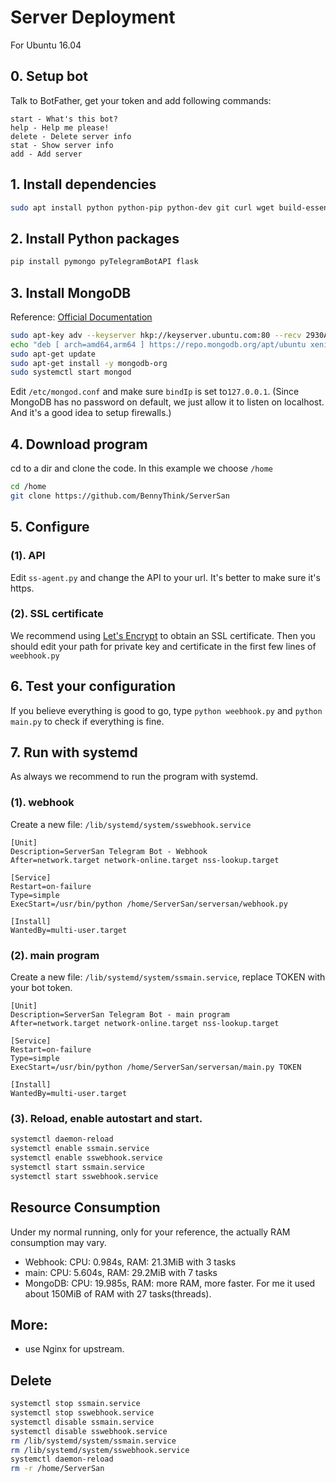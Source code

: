 # Server Deployment
For Ubuntu 16.04

## 0. Setup bot
Talk to BotFather, get your token and add following commands:
```
start - What's this bot?
help - Help me please!
delete - Delete server info
stat - Show server info
add - Add server
```


## 1. Install dependencies
```bash
sudo apt install python python-pip python-dev git curl wget build-essential openssl
```


## 2. Install Python packages
```bash
pip install pymongo pyTelegramBotAPI flask
```


## 3. Install MongoDB
Reference: [Official Documentation](https://www.mongodb.com/download-center#community)
```bash
sudo apt-key adv --keyserver hkp://keyserver.ubuntu.com:80 --recv 2930ADAE8CAF5059EE73BB4B58712A2291FA4AD5
echo "deb [ arch=amd64,arm64 ] https://repo.mongodb.org/apt/ubuntu xenial/mongodb-org/3.6 multiverse" | sudo tee /etc/apt/sources.list.d/mongodb-org-3.6.list
sudo apt-get update
sudo apt-get install -y mongodb-org
sudo systemctl start mongod
```

Edit `/etc/mongod.conf` and make sure `bindIp` is set to`127.0.0.1`.
(Since MongoDB has no password on default, we just allow it to listen on localhost. And it's a good idea to setup firewalls.)


## 4. Download program
cd to a dir and clone the code. In this example we choose `/home`
```bash
cd /home
git clone https://github.com/BennyThink/ServerSan
```


## 5. Configure 
### (1). API
Edit `ss-agent.py` and change the API to your url. It's better to make sure it's https.

### (2). SSL certificate
We recommend using [Let's Encrypt](https://letsencrypt.org/getting-started/) to obtain an SSL certificate.
Then you should edit your path for private key and certificate in the first few lines of `weebhook.py`


## 6. Test your configuration
If you believe everything is good to go, type `python weebhook.py` and `python main.py` to check if everything is fine.


## 7. Run with systemd
As always we recommend to run the program with systemd.
### (1). webhook
Create a new file: `/lib/systemd/system/sswebhook.service`

```
[Unit]
Description=ServerSan Telegram Bot - Webhook
After=network.target network-online.target nss-lookup.target

[Service]
Restart=on-failure
Type=simple
ExecStart=/usr/bin/python /home/ServerSan/serversan/webhook.py

[Install]
WantedBy=multi-user.target
```

### (2). main program
Create a new file: `/lib/systemd/system/ssmain.service`, replace TOKEN with your bot token.
```
[Unit]
Description=ServerSan Telegram Bot - main program
After=network.target network-online.target nss-lookup.target

[Service]
Restart=on-failure
Type=simple
ExecStart=/usr/bin/python /home/ServerSan/serversan/main.py TOKEN

[Install]
WantedBy=multi-user.target
```
### (3). Reload, enable autostart and start.
```bash
systemctl daemon-reload
systemctl enable ssmain.service
systemctl enable sswebhook.service
systemctl start ssmain.service
systemctl start sswebhook.service
```


## Resource Consumption
Under my normal running, only for your reference, the actually RAM consumption may vary.
* Webhook: CPU: 0.984s, RAM: 21.3MiB with 3 tasks
* main: CPU: 5.604s, RAM: 29.2MiB with 7 tasks
* MongoDB: CPU: 19.985s, RAM: more RAM, more faster. For me it used about 150MiB of RAM with 27 tasks(threads).


## More:
* use Nginx for upstream.


## Delete
```bash
systemctl stop ssmain.service
systemctl stop sswebhook.service
systemctl disable ssmain.service
systemctl disable sswebhook.service
rm /lib/systemd/system/ssmain.service
rm /lib/systemd/system/sswebhook.service
systemctl daemon-reload
rm -r /home/ServerSan
```
